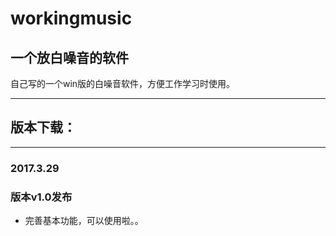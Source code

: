# workingmusic
## 一个放白噪音的软件

自己写的一个win版的白噪音软件，方便工作学习时使用。

****

## 版本下载：
[V1.0]:(https://github.com/Xiphoray/workingmusic/releases/download/V1.0/workingmusic.V1.0.exe)

***

### 2017.3.29
### 版本v1.0发布
* 完善基本功能，可以使用啦。。
